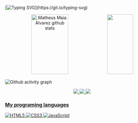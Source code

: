 [![Typing SVG](https://readme-typing-svg.herokuapp.com/?color=fff&size=35&center=true&vCenter=true&width=1000&lines=Hey+Fellas;My+Name+Is+Gustavo+Rocha;I+Am+From+Brazil/SP;I+Am+Studying+TI+In+FIEB;Be+Welcome!)](https://git.io/typing-svg)

<div align="center">  
  <img width="49%" height="195px" src="https://github-readme-stats.vercel.app/api?username=Gus303&show_icons=true&count_private=true&hide_border=true&title_color=fff&icon_color=00bfbf&text_color=c9d1d9&bg_color=0d1117" alt="Matheus Maia Alvarez github stats" />
   <img width="41%" height="195px" src="https://github-readme-stats.vercel.app/api/top-langs/?username=Gus303&layout=compact&hide_border=true&title_color=fff&text_color=00bfbf&bg_color=0d1117" />
</div>

![Github activity graph](https://github-readme-activity-graph.cyclic.app/graph?username=Gus303&theme=high-contrast)

<div align="center">  
<a href="mailto:contatogustavoroc@gmail.com" target="_blank"><img src="https://img.shields.io/badge/Gmail-D14836?style=for-the-badge&logo=gmail&logoColor=white"</a>
<a href="https://www.linkedin.com/in/gustavo-rocha-a047a426a/" target="_blank"><img src="https://img.shields.io/badge/linkedin-%230077B5.svg?style=for-the-badge&logo=linkedin&logoColor=white"</a>
<a href="https://www.instagram.com/delaroche_303/" target="_blank"><img src="https://img.shields.io/badge/-Instagram-%23E4405F?style=for-the-badge&logo=instagram&logoColor=white"</a>
</div> 

### My programing languages
![HTML5](https://img.shields.io/badge/html5-%23E34F26.svg?style=for-the-badge&logo=html5&logoColor=white) 
![CSS3](https://img.shields.io/badge/css3-%231572B6.svg?style=for-the-badge&logo=css3&logoColor=white)
![JavaScript](https://img.shields.io/badge/javascript-%23323330.svg?style=for-the-badge&logo=javascript&logoColor=%23F7DF1E)
